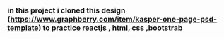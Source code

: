 ### in this project i cloned this design (https://www.graphberry.com/item/kasper-one-page-psd-template) to practice reactjs , html, css ,bootstrab 
